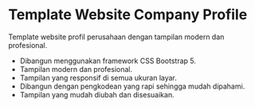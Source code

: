 # Template Website Company Profile

Template website profil perusahaan dengan tampilan modern dan profesional.

-	Dibangun menggunakan framework CSS Bootstrap 5.
-	Tampilan modern dan profesional.
-	Tampilan yang responsif di semua ukuran layar.
-	Dibangun dengan pengkodean yang rapi sehingga mudah dipahami.
-   Tampilan yang mudah diubah dan disesuaikan.

